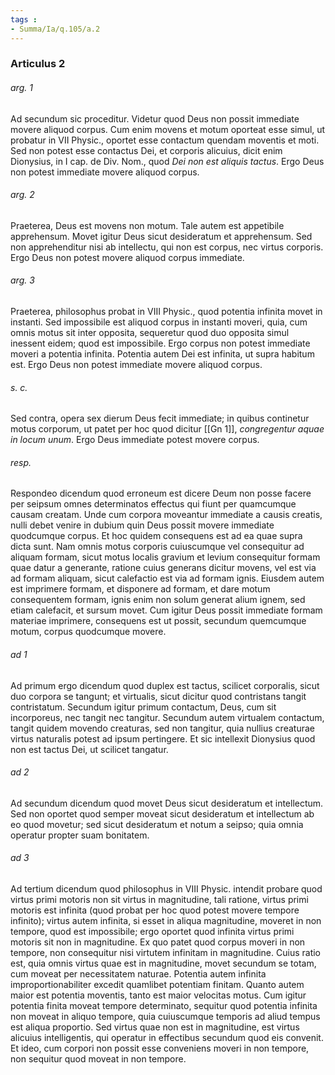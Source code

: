 ```yaml
---
tags : 
- Summa/Ia/q.105/a.2
---
```


### Articulus 2

###### arg. 1
Ad secundum sic proceditur. Videtur quod Deus non possit immediate movere aliquod corpus. Cum enim movens et motum oporteat esse simul, ut probatur in VII Physic., oportet esse contactum quendam moventis et moti. Sed non potest esse contactus Dei, et corporis alicuius, dicit enim Dionysius, in I cap. de Div. Nom., quod *Dei non est aliquis tactus*. Ergo Deus non potest immediate movere aliquod corpus.

###### arg. 2
Praeterea, Deus est movens non motum. Tale autem est appetibile apprehensum. Movet igitur Deus sicut desideratum et apprehensum. Sed non apprehenditur nisi ab intellectu, qui non est corpus, nec virtus corporis. Ergo Deus non potest movere aliquod corpus immediate.

###### arg. 3
Praeterea, philosophus probat in VIII Physic., quod potentia infinita movet in instanti. Sed impossibile est aliquod corpus in instanti moveri, quia, cum omnis motus sit inter opposita, sequeretur quod duo opposita simul inessent eidem; quod est impossibile. Ergo corpus non potest immediate moveri a potentia infinita. Potentia autem Dei est infinita, ut supra habitum est. Ergo Deus non potest immediate movere aliquod corpus.

###### s. c.
Sed contra, opera sex dierum Deus fecit immediate; in quibus continetur motus corporum, ut patet per hoc quod dicitur [[Gn 1]], *congregentur aquae in locum unum*. Ergo Deus immediate potest movere corpus.

###### resp.
Respondeo dicendum quod erroneum est dicere Deum non posse facere per seipsum omnes determinatos effectus qui fiunt per quamcumque causam creatam. Unde cum corpora moveantur immediate a causis creatis, nulli debet venire in dubium quin Deus possit movere immediate quodcumque corpus. Et hoc quidem consequens est ad ea quae supra dicta sunt. Nam omnis motus corporis cuiuscumque vel consequitur ad aliquam formam, sicut motus localis gravium et levium consequitur formam quae datur a generante, ratione cuius generans dicitur movens, vel est via ad formam aliquam, sicut calefactio est via ad formam ignis. Eiusdem autem est imprimere formam, et disponere ad formam, et dare motum consequentem formam, ignis enim non solum generat alium ignem, sed etiam calefacit, et sursum movet. Cum igitur Deus possit immediate formam materiae imprimere, consequens est ut possit, secundum quemcumque motum, corpus quodcumque movere.

###### ad 1
Ad primum ergo dicendum quod duplex est tactus, scilicet corporalis, sicut duo corpora se tangunt; et virtualis, sicut dicitur quod contristans tangit contristatum. Secundum igitur primum contactum, Deus, cum sit incorporeus, nec tangit nec tangitur. Secundum autem virtualem contactum, tangit quidem movendo creaturas, sed non tangitur, quia nullius creaturae virtus naturalis potest ad ipsum pertingere. Et sic intellexit Dionysius quod non est tactus Dei, ut scilicet tangatur.

###### ad 2
Ad secundum dicendum quod movet Deus sicut desideratum et intellectum. Sed non oportet quod semper moveat sicut desideratum et intellectum ab eo quod movetur; sed sicut desideratum et notum a seipso; quia omnia operatur propter suam bonitatem.

###### ad 3
Ad tertium dicendum quod philosophus in VIII Physic. intendit probare quod virtus primi motoris non sit virtus in magnitudine, tali ratione, virtus primi motoris est infinita (quod probat per hoc quod potest movere tempore infinito); virtus autem infinita, si esset in aliqua magnitudine, moveret in non tempore, quod est impossibile; ergo oportet quod infinita virtus primi motoris sit non in magnitudine. Ex quo patet quod corpus moveri in non tempore, non consequitur nisi virtutem infinitam in magnitudine. Cuius ratio est, quia omnis virtus quae est in magnitudine, movet secundum se totam, cum moveat per necessitatem naturae. Potentia autem infinita improportionabiliter excedit quamlibet potentiam finitam. Quanto autem maior est potentia moventis, tanto est maior velocitas motus. Cum igitur potentia finita moveat tempore determinato, sequitur quod potentia infinita non moveat in aliquo tempore, quia cuiuscumque temporis ad aliud tempus est aliqua proportio. Sed virtus quae non est in magnitudine, est virtus alicuius intelligentis, qui operatur in effectibus secundum quod eis convenit. Et ideo, cum corpori non possit esse conveniens moveri in non tempore, non sequitur quod moveat in non tempore.

